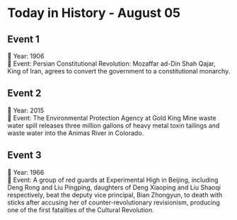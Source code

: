 # Today in History - August 05

## Event 1
📅 Year: 1906  
📝 Event: Persian Constitutional Revolution: Mozaffar ad-Din Shah Qajar, King of Iran, agrees to convert the government to a constitutional monarchy.

## Event 2
📅 Year: 2015  
📝 Event: The Environmental Protection Agency at Gold King Mine waste water spill releases three million gallons of heavy metal toxin tailings and waste water into the Animas River in Colorado.

## Event 3
📅 Year: 1966  
📝 Event: A group of red guards at Experimental High in Beijing, including Deng Rong and Liu Pingping, daughters of Deng Xiaoping and Liu Shaoqi respectively, beat the deputy vice principal, Bian Zhongyun, to death with sticks after accusing her of counter-revolutionary revisionism, producing one of the first fatalities of the Cultural Revolution.

